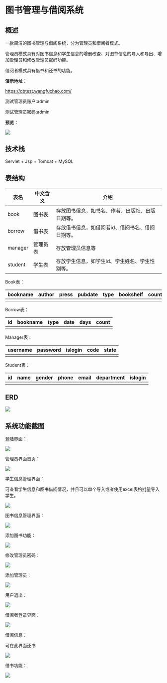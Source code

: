# 图书管理与借阅系统

## 概述

一款简洁的图书管理与借阅系统，分为管理员和借阅者模式。

管理员模式具有对图书信息和学生信息的增删改查、对图书信息的导入和导出、增加管理员和修改管理员密码功能。

借阅者模式具有借书和还书的功能。

**演示地址：**

https://dbtest.wangfuchao.com/

测试管理员账户:admin

测试管理员密码:admin

**预览：**

![](https://cdn.jsdelivr.net/gh/sduwfc/pic/20210117215903.png)

## 技术栈

 Servlet + Jsp + Tomcat + MySQL

## 表结构

| 表名    | 中文含义 | 介绍                                             |
| ------- | -------- | ------------------------------------------------ |
| book    | 图书表   | 存放图书信息，如书名、作者、出版社、出版日期等。 |
| borrow  | 借书表   | 存放借书信息，如借阅者id、借阅书名、借阅日期等。 |
| manager | 管理员表 | 存放管理员信息等                                 |
| student | 学生表   | 存放学生信息，如学生id、学生姓名、学生性别等。   |

Book表：

| bookname | author | press | pubdate | type | bookshelf | count |
| -------- | ------ | ----- | ------- | ---- | --------- | ----- |
|          |        |       |         |      |           |       |

Borrow表：

| id   | bookname | type | date | days | count |
| ---- | -------- | ---- | ---- | ---- | ----- |
|      |          |      |      |      |       |

Manager表：

| username | password | islogin | code | state |
| -------- | -------- | ------- | ---- | ----- |
|          |          |         |      |       |

Student表：

| id   | name | gender | phone | email | department | islogin |
| ---- | ---- | ------ | ----- | ----- | ---------- | ------- |
|      |      |        |       |       |            |         |

## ERD

![](https://cdn.jsdelivr.net/gh/sduwfc/pic/20210117220208.png)

## 系统功能截图

登陆界面：

![](https://cdn.jsdelivr.net/gh/sduwfc/pic/20210117220259.png)

管理员界面首页：

![](https://cdn.jsdelivr.net/gh/sduwfc/pic/20210117220317.png)

学生信息管理界面：

可查看学生信息和图书借阅情况，并且可以单个导入或者使用excel表格批量导入学生。

![](https://cdn.jsdelivr.net/gh/sduwfc/pic/20210117220341.png)

图书信息管理界面：

![](https://cdn.jsdelivr.net/gh/sduwfc/pic/20210117220354.png)

添加图书功能：

![](https://cdn.jsdelivr.net/gh/sduwfc/pic/20210117220408.png)

修改管理员密码：

![](https://cdn.jsdelivr.net/gh/sduwfc/pic/20210117220510.png)

添加管理员：

![](https://cdn.jsdelivr.net/gh/sduwfc/pic/20210117220527.png)

用户退出：

![](https://cdn.jsdelivr.net/gh/sduwfc/pic/20210117220538.png)

借阅者登录界面：

![](https://cdn.jsdelivr.net/gh/sduwfc/pic/20210117220626.png)

借阅信息：

可在此界面还书

![](https://cdn.jsdelivr.net/gh/sduwfc/pic/20210117220646.png)

借书功能：

![](https://cdn.jsdelivr.net/gh/sduwfc/pic/20210117220658.png)
